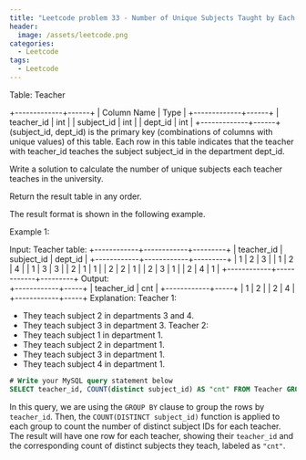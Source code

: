 ```yaml
---
title: "Leetcode problem 33 - Number of Unique Subjects Taught by Each Teacher"
header:
  image: /assets/leetcode.png
categories:
  - Leetcode
tags:
  - Leetcode
---
```


Table: Teacher

+-------------+------+
| Column Name | Type |
+-------------+------+
| teacher_id | int |
| subject_id | int |
| dept_id | int |
+-------------+------+
(subject_id, dept_id) is the primary key (combinations of columns with unique values) of this table.
Each row in this table indicates that the teacher with teacher_id teaches the subject subject_id in the department dept_id.

Write a solution to calculate the number of unique subjects each teacher teaches in the university.

Return the result table in any order.

The result format is shown in the following example.

Example 1:

Input:
Teacher table:
+------------+------------+---------+
| teacher_id | subject_id | dept_id |
+------------+------------+---------+
| 1 | 2 | 3 |
| 1 | 2 | 4 |
| 1 | 3 | 3 |
| 2 | 1 | 1 |
| 2 | 2 | 1 |
| 2 | 3 | 1 |
| 2 | 4 | 1 |
+------------+------------+---------+
Output:  
+------------+-----+
| teacher_id | cnt |
+------------+-----+
| 1 | 2 |
| 2 | 4 |
+------------+-----+
Explanation:
Teacher 1:

- They teach subject 2 in departments 3 and 4.
- They teach subject 3 in department 3.
  Teacher 2:
- They teach subject 1 in department 1.
- They teach subject 2 in department 1.
- They teach subject 3 in department 1.
- They teach subject 4 in department 1.

```sql
# Write your MySQL query statement below
SELECT teacher_id, COUNT(distinct subject_id) AS "cnt" FROM Teacher GROUP BY teacher_id;
```

In this query, we are using the `GROUP BY` clause to group the rows by `teacher_id`. Then, the `COUNT(DISTINCT subject_id)` function is applied to each group to count the number of distinct subject IDs for each teacher. The result will have one row for each teacher, showing their `teacher_id` and the corresponding count of distinct subjects they teach, labeled as `"cnt"`.
